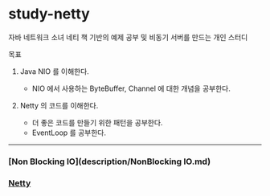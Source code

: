 
# study-netty

자바 네트워크 소녀 네티 책 기반의 예제 공부 및 비동기 서버를 만드는 개인 스터디

목표

1. Java NIO 를 이해한다.
    - NIO 에서 사용하는 ByteBuffer, Channel 에 대한 개념을 공부한다.

2. Netty 의 코드를 이해한다.
    - 더 좋은 코드를 만들기 위한 패턴을 공부한다.
    - EventLoop 를 공부한다.

<hr>

### [Non Blocking IO](description/NonBlocking IO.md)

### [Netty](description/Netty.md)
